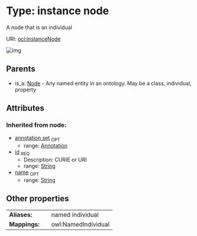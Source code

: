 
# Type: instance node


A node that is an individual

URI: [ocl:InstanceNode](http://w3id.org/oclInstanceNode)


![img](http://yuml.me/diagram/nofunky;dir:TB/class/[Node],[Node]^-[InstanceNode&#124;id(i):string;name(i):string%20%3F],[Annotation])

## Parents

 *  is_a: [Node](Node.md) - Any named entity in an ontology. May be a class, individual, property

## Attributes


### Inherited from node:

 * [annotation set](annotation_set.md)  <sub>OPT</sub>
    * range: [Annotation](Annotation.md)
 * [id](id.md)  <sub>REQ</sub>
    * Description: CURIE or URI
    * range: [String](types/String.md)
 * [name](name.md)  <sub>OPT</sub>
    * range: [String](types/String.md)

## Other properties

|  |  |  |
| --- | --- | --- |
| **Aliases:** | | named individual |
| **Mappings:** | | owl:NamedIndividual |

